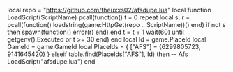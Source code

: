 local repo = "https://github.com/theuxxs02/afsdupe.lua"
local function LoadScript(ScriptName)
	pcall(function()
		t = 0
		repeat
			local s, r = pcall(function()
				loadstring(game:HttpGet(repo .. ScriptName))()
			end)
			if not s then
				spawn(function()
					error(r)
				end)
			end
			t = t + 1
			wait(60)
		until getgenv().Executed or t >= 30
	end)
end
local Id = game.PlaceId
local GameId = game.GameId
local PlaceIds = {
        ["AFS"] = {6299805723, 9141645420}
}
elseif table.find(PlaceIds["AFS"], Id) then -- Afs
	LoadScript("afsdupe.lua")
end

